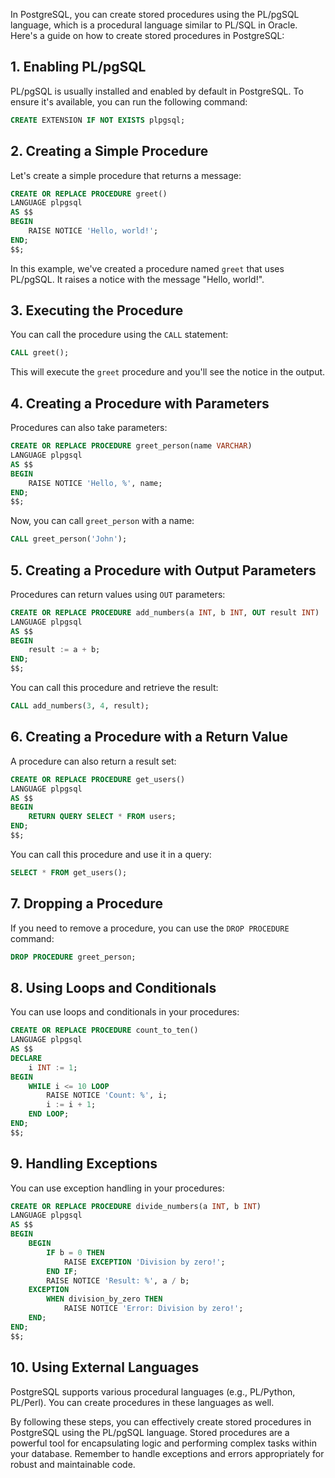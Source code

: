 In PostgreSQL, you can create stored procedures using the PL/pgSQL language, which is a procedural language similar to PL/SQL in Oracle. Here's a guide on how to create stored procedures in PostgreSQL:

## 1. **Enabling PL/pgSQL**

PL/pgSQL is usually installed and enabled by default in PostgreSQL. To ensure it's available, you can run the following command:

```sql
CREATE EXTENSION IF NOT EXISTS plpgsql;
```

## 2. **Creating a Simple Procedure**

Let's create a simple procedure that returns a message:

```sql
CREATE OR REPLACE PROCEDURE greet()
LANGUAGE plpgsql
AS $$
BEGIN
    RAISE NOTICE 'Hello, world!';
END;
$$;
```

In this example, we've created a procedure named `greet` that uses PL/pgSQL. It raises a notice with the message "Hello, world!".

## 3. **Executing the Procedure**

You can call the procedure using the `CALL` statement:

```sql
CALL greet();
```

This will execute the `greet` procedure and you'll see the notice in the output.

## 4. **Creating a Procedure with Parameters**

Procedures can also take parameters:

```sql
CREATE OR REPLACE PROCEDURE greet_person(name VARCHAR)
LANGUAGE plpgsql
AS $$
BEGIN
    RAISE NOTICE 'Hello, %', name;
END;
$$;
```

Now, you can call `greet_person` with a name:

```sql
CALL greet_person('John');
```

## 5. **Creating a Procedure with Output Parameters**

Procedures can return values using `OUT` parameters:

```sql
CREATE OR REPLACE PROCEDURE add_numbers(a INT, b INT, OUT result INT)
LANGUAGE plpgsql
AS $$
BEGIN
    result := a + b;
END;
$$;
```

You can call this procedure and retrieve the result:

```sql
CALL add_numbers(3, 4, result);
```

## 6. **Creating a Procedure with a Return Value**

A procedure can also return a result set:

```sql
CREATE OR REPLACE PROCEDURE get_users()
LANGUAGE plpgsql
AS $$
BEGIN
    RETURN QUERY SELECT * FROM users;
END;
$$;
```

You can call this procedure and use it in a query:

```sql
SELECT * FROM get_users();
```

## 7. **Dropping a Procedure**

If you need to remove a procedure, you can use the `DROP PROCEDURE` command:

```sql
DROP PROCEDURE greet_person;
```

## 8. **Using Loops and Conditionals**

You can use loops and conditionals in your procedures:

```sql
CREATE OR REPLACE PROCEDURE count_to_ten()
LANGUAGE plpgsql
AS $$
DECLARE
    i INT := 1;
BEGIN
    WHILE i <= 10 LOOP
        RAISE NOTICE 'Count: %', i;
        i := i + 1;
    END LOOP;
END;
$$;
```

## 9. **Handling Exceptions**

You can use exception handling in your procedures:

```sql
CREATE OR REPLACE PROCEDURE divide_numbers(a INT, b INT)
LANGUAGE plpgsql
AS $$
BEGIN
    BEGIN
        IF b = 0 THEN
            RAISE EXCEPTION 'Division by zero!';
        END IF;
        RAISE NOTICE 'Result: %', a / b;
    EXCEPTION
        WHEN division_by_zero THEN
            RAISE NOTICE 'Error: Division by zero!';
    END;
END;
$$;
```

## 10. **Using External Languages**

PostgreSQL supports various procedural languages (e.g., PL/Python, PL/Perl). You can create procedures in these languages as well.

By following these steps, you can effectively create stored procedures in PostgreSQL using the PL/pgSQL language. Stored procedures are a powerful tool for encapsulating logic and performing complex tasks within your database. Remember to handle exceptions and errors appropriately for robust and maintainable code.
